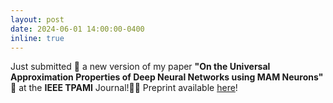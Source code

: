 ```yaml
---
layout: post
date: 2024-06-01 14:00:00-0400
inline: true
---
```


Just submitted 📨 a new version of my paper **"On the Universal Approximation Properties of Deep Neural Networks using MAM Neurons"** 📐 at the **IEEE TPAMI** Journal!🤞🏼 Preprint available [here](https://doi.org/10.36227/techrxiv.172503114.46773535/v1)!